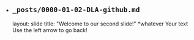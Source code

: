 * `_posts/0000-01-02-DLA-github.md`
  ---
  layout: slide
  title: "Welcome to our second slide!"
  *whatever
  Your text
  Use the left arrow to go back!
  ```
